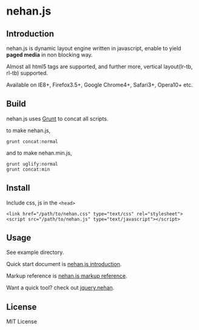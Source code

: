 # nehan.js

## Introduction

nehan.js is dynamic layout engine written in javascript, enable to yield **paged media** in non blocking way.

Almost all html5 tags are supported, and further more, vertical layout(lr-tb, rl-tb) supported.

Available on IE8+, Firefox3.5+, Google Chrome4+, Safari3+, Opera10+ etc.

## Build

nehan.js uses [Grunt](http://gruntjs.com) to concat all scripts.

to make nehan.js,

    grunt concat:normal

and to make nehan.min.js,

    grunt uglify:normal
	grunt concat:min

## Install

Include css, js in the ``<head>``

	<link href="/path/to/nehan.css" type="text/css" rel="stylesheet">
	<script src="/path/to/nehan.js" type="text/javascript"></script>

## Usage

See example directory.

Quick start document is [nehan.js introduction](http://tategakibunko.mydns.jp/docs/nehan/).

Markup reference is [nehan.js markup reference](http://tategakibunko.mydns.jp/docs/nehan/markup/).

Want a quick tool? check out [jquery.nehan](https://github.com/tategakibunko/jquery.nehan).

## License

MIT License
